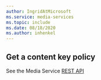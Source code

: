 ```yaml
---
author: IngridAtMicrosoft
ms.service: media-services 
ms.topic: include
ms.date: 08/18/2020
ms.author: inhenkel
---
```


## Get a content key policy

See the Media Service [REST API](/rest/api/media/content-key-policies/get)